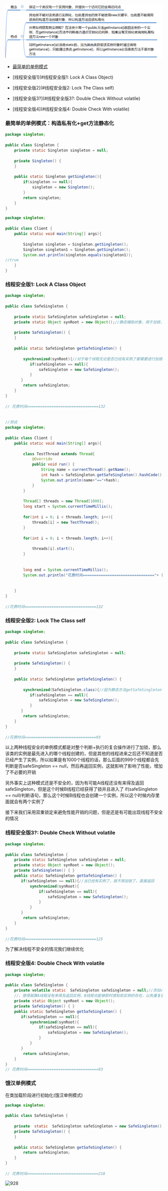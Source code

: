 ![singleton](pic/singleton.jpg)

* [最简单的单例模式](#最简单的单例模式：构造私有化+get方法静态化)

* [线程安全版1](#线程安全版1: Lock A Class Object)

* [线程安全版2](#线程安全版2: Lock The Class self)

* [线程安全版3?](#线程安全版3?: Double Check Without volatile)

* [线程安全版4](#线程安全版4: Double Check With volatile)



### 最简单的单例模式：构造私有化+get方法静态化

```java
package singleton;

public class Singleton {
    private static Singleton singleton = null;

    private Singleton() {
    }

    public static Singleton getSingleton(){
        if(singleton == null){
            singleton = new Singleton();
        }
        return singleton;
    }
}
```

```java
package singleton;

public class Client {
    public static void main(String[] args){

        Singleton singleton = Singleton.getSingleton();
        Singleton singleton1 = Singleton.getSingleton();
        System.out.println(singleton.equals(singleton1));
//true
    }
}
```

### 线程安全版1: Lock A Class Object

```java
package singleton;

public class SafeSingleton {

    private static SafeSingleton safeSingleton = null;
    private static Object synRoot = new Object();//静态辅助对象，用于加锁，这里不能直接锁safeSingleton，因为最开始的时候还没进行初始化，还没有实例，不能对它加锁

    private SafeSingleton() {
    }

    public static SafeSingleton getSafeSingleton() {

        synchronized(synRoot){//对于每个线程无论是否已经有实例了都需要进行加锁判断影响开销
           if(safeSingleton == null){
               safeSingleton = new SafeSingleton();
           }
       }
        return safeSingleton;
    }
}

// 花费时间================================132


//测试
package singleton;

public class Client {
    public static void main(String[] args){

        class TestThread extends Thread{
            @Override
            public void run() {
                String name = currentThread().getName();
                int hash = SafeSingleton.getSafeSingleton().hashCode();
                System.out.println(name+"=="+hash);
            }
        }

        Thread[] threads = new Thread[1000];
        long start = System.currentTimeMillis();

        for(int i = 0; i < threads.length; i++){
            threads[i] = new TestThread();
        }

        for(int i = 0; i < threads.length; i++){

            threads[i].start();
        }


        long end = System.currentTimeMillis();
        System.out.println("花费时间================================"+ (end - start));


    }
}

//花费时间================================132

```


### 线程安全版2: Lock The Class self
```java
package singleton;

public class SafeSingleton {

    private static SafeSingleton safeSingleton = null;

    private SafeSingleton() {
    }

    public static SafeSingleton getSafeSingleton() {

        synchronized(SafeSingleton.class){//因为静态方法getSafeSingleton（）属于类方法，那么可以直接将类锁住，这个时候就可以避免多个线程同时调用该方法了
           if(safeSingleton == null){
               safeSingleton = new SafeSingleton();
           }
       }
        return safeSingleton;
    }
}

//花费时间================================93

```

以上两种线程安全的单例模式都是对整个判断+执行的复合操作进行了加锁，那么该类的实例是最先进入的哪个线程创建的，但是其他的线程进来之后还不知道是否已经产生了实例，所以如果是有1000个线程的话，那么后面的999个线程都会先判断是否safeSingleton == null，然后再返回实例，这就影响了影响了性能，增加了不必要的开销

另外事实上这种模式还是不安全的，因为有可能A线程还没有来得及返回safeSingleton，但是这个时候B线程已经获得了锁并且进入了 if(safeSingleton == null)判断语句，那么这个时候B线程也会创建一个实例，所以这个时候内存里面就会有两个实例了

接下来我们采用双重锁定来避免性能开销的问题，但是还是有可能出现线程不安全的情况

### 线程安全版3?: Double Check Without volatile

```java
package singleton;

public class SafeSingleton {
    private static SafeSingleton safeSingleton = null;
    private static Object synRoot = new Object();
    private SafeSingleton() { }
    public static SafeSingleton getSafeSingleton() {
       if(safeSingleton == null){//当已经有实例了，就不用加锁了，直接返回
           synchronized(synRoot){
               if(safeSingleton == null){
                   safeSingleton = new SafeSingleton();
               }
           }
       }
        return safeSingleton;
    }
}

//花费时间================================125

```

为了解决线程不安全的情况我们继续优化

### 线程安全版4: Double Check With volatile

```java
package singleton;

public class SafeSingleton {
    private volatile static  SafeSingleton safeSingleton = null;//添加volatile关键字
    //，使得就算A线程没有来得及返回实例，B线程也能够即时感知到实例的存在，以免重复创建
    private static Object synRoot = new Object();
    private SafeSingleton() { }
    public static SafeSingleton getSafeSingleton() {
       if(safeSingleton == null){
           synchronized(synRoot){
               if(safeSingleton == null){
                   safeSingleton = new SafeSingleton();
               }
           }
       }
        return safeSingleton;
    }
}
// 花费时间================================93
```

### 饿汉单例模式

在类加载阶段进行初始化(饿汉单例模式)

```java
package singleton;

public class SafeSingleton {

    private  static  SafeSingleton safeSingleton = new SafeSingleton();
    private SafeSingleton() {
    }

    public static SafeSingleton getSafeSingleton() {
        return safeSingleton;
    }
}

// 花费时间================================218
```

![928](https://wx4.sinaimg.cn/large/005LymWFgy1g3qblyw22rj30wl0aiwfe.jpg)



